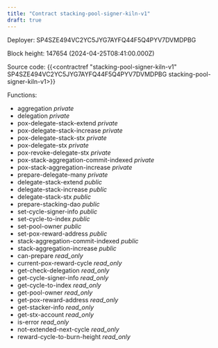 ```yaml
---
title: "Contract stacking-pool-signer-kiln-v1"
draft: true
---
```

Deployer: SP4SZE494VC2YC5JYG7AYFQ44F5Q4PYV7DVMDPBG


 



Block height: 147654 (2024-04-25T08:41:00.000Z)

Source code: {{<contractref "stacking-pool-signer-kiln-v1" SP4SZE494VC2YC5JYG7AYFQ44F5Q4PYV7DVMDPBG stacking-pool-signer-kiln-v1>}}

Functions:

* aggregation _private_
* delegation _private_
* pox-delegate-stack-extend _private_
* pox-delegate-stack-increase _private_
* pox-delegate-stack-stx _private_
* pox-delegate-stx _private_
* pox-revoke-delegate-stx _private_
* pox-stack-aggregation-commit-indexed _private_
* pox-stack-aggregation-increase _private_
* prepare-delegate-many _private_
* delegate-stack-extend _public_
* delegate-stack-increase _public_
* delegate-stack-stx _public_
* prepare-stacking-dao _public_
* set-cycle-signer-info _public_
* set-cycle-to-index _public_
* set-pool-owner _public_
* set-pox-reward-address _public_
* stack-aggregation-commit-indexed _public_
* stack-aggregation-increase _public_
* can-prepare _read_only_
* current-pox-reward-cycle _read_only_
* get-check-delegation _read_only_
* get-cycle-signer-info _read_only_
* get-cycle-to-index _read_only_
* get-pool-owner _read_only_
* get-pox-reward-address _read_only_
* get-stacker-info _read_only_
* get-stx-account _read_only_
* is-error _read_only_
* not-extended-next-cycle _read_only_
* reward-cycle-to-burn-height _read_only_
